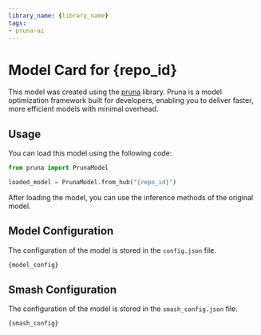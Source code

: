 ```yaml
---
library_name: {library_name}
tags:
- pruna-ai
---
```


# Model Card for {repo_id}

This model was created using the [pruna](https://github.com/PrunaAI/pruna) library. Pruna is a model optimization framework built for developers, enabling you to deliver faster, more efficient models with minimal overhead.

## Usage

You can load this model using the following code:

```python
from pruna import PrunaModel

loaded_model = PrunaModel.from_hub("{repo_id}")
```

After loading the model, you can use the inference methods of the original model.

## Model Configuration

The configuration of the model is stored in the `config.json` file.

```bash
{model_config}
```

## Smash Configuration

The configuration of the model is stored in the `smash_config.json` file.

```bash
{smash_config}
```